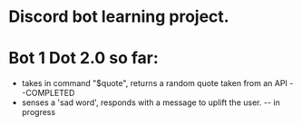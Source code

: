 # Discord bot learning project.

# Bot 1 Dot 2.0 so far:
  * takes in command "$quote", returns a random quote taken from an API --COMPLETED
  * senses a 'sad word', responds with a message to uplift the user. -- in progress
